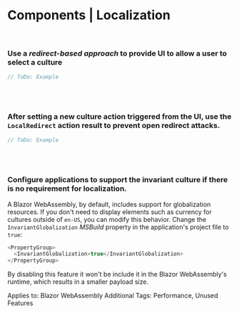# Components | Localization
<br>


### Use a _redirect-based approach_ to provide UI to allow a user to select a culture

```csharp
// ToDo: Example
```
<br><br>


### After setting a new culture action triggered from the UI, use the `LocalRedirect` action result to prevent open redirect attacks.

```csharp
// ToDo: Example
```
<br><br>


### Configure applications to support the invariant culture if there is no requirement for localization.

A Blazor WebAssembly, by default, includes support for globalization resources. If you don't need to display elements such as currency for cultures outside of `en-US`, you can modify
this behavior. Change the `InvariantGlobalization` _MSBuild_ property in the application's project file to `true`:

```csharp
<PropertyGroup>
  <InvariantGlobalization>true</InvariantGlobalization>
</PropertyGroup>
```

By disabling this feature it won't be include it in the Blazor WebAssembly's runtime, which results in a smaller payload size.

Applies to: Blazor WebAssembly
Additional Tags: Performance, Unused Features
<br>